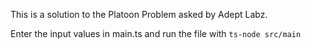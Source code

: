 This is a solution to the Platoon Problem asked by Adept Labz.

Enter the input values in main.ts and run the file with `ts-node src/main`
